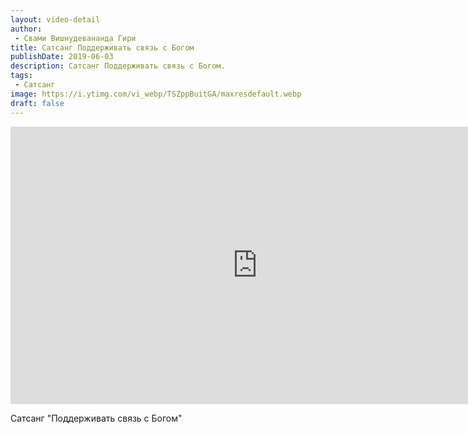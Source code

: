 ```yaml
---
layout: video-detail
author:
 - Свами Вишнудевананда Гири
title: Сатсанг Поддерживать связь с Богом
publishDate: 2019-06-03
description: Сатсанг Поддерживать связь с Богом. 
tags: 
 - Сатсанг
image: https://i.ytimg.com/vi_webp/TSZppBuitGA/maxresdefault.webp
draft: false
---
```


<iframe width="790" height="444" src="https://www.youtube.com/embed/TSZppBuitGA" frameborder="0" allowfullscreen=""></iframe> 

  Сатсанг "Поддерживать связь с Богом"

  

 